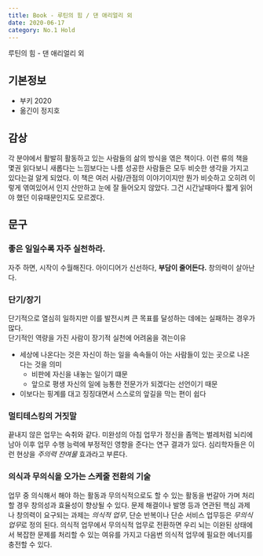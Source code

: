 ```yaml
---
title: Book - 루틴의 힘 / 댄 애리얼리 외
date: 2020-06-17
category: No.1 Hold
---
```


루틴의 힘 - 댄 애리얼리 외

## 기본정보

*   부키 2020
*   옮긴이 정지호

## 감상
각 분야에서 활발히 활동하고 있는 사람들의 삶의 방식을 엮은 책이다. 이런 류의 책을 몇권 읽다보니 새롭다는 느낌보다는 나름 성공한 사람들은 모두 비슷한 생각을 가지고 있다는걸 알게 되었다. 이 책은 여러 사람/관점의 이야기이지만 뭔가 비슷하고 오히려 이렇게 엮여있어서 인지 산만하고 눈에 잘 들어오지 않았다. 그건 시간날때마다 짧게 읽어야 했던 이유때문인지도 모르겠다. 

## 문구
### 좋은 일일수록 자주 실천하라.
자주 하면, 시작이 수월해진다. 아이디어가 신선하다, **부담이 줄어든다.** 창의력이 살아난다.

### 단기/장기
단기적으로 열심히 일하지만 이를 발전시켜 큰 목표를 달성하는 데에는 실패하는 경우가 많다.   
단기적인 역량을 가진 사람이 장기적 실천에 어려움을 겪는이유   
* 세상에 나온다는 것은 자신이 하는 일을 속속들이 아는 사람들이 있는 곳으로 나온다는 것을 의미   
    - 비판에 자신을 내놓는 일이기 떄문
    - 앞으로 평생 자신의 일에 능통한 전문가가 되겠다는 선언이기 때문
* 이보다는 핑계를 대고 징징대면서 스스로의 앞길을 막는 편이 쉽다

### 멀티테스킹의 거짓말
끝내지 않은 업무는 숙취와 같다. 미완성의 아침 업무가 정신을 좀먹는 벌레처럼 뇌리에 남아 이후 업무 수행 능력에 부정적인 영향을 준다는 연구 결과가 있다. 심리학자들은 이런 현상을 *주의력 잔여물* 효과라고 부른다.

### 의식과 무의식을 오가는 스케줄 전환의 기술
업무 중 의식해서 해야 하는 활동과 무의식적으로도 할 수 있는 활동을 번갈아 가며 처리할 경우 창의성과 효율성이 향상될 수 있다. 문제 해결이나 발명 등과 연관된 핵심 과제나 창의력이 요구되는 과제는 *의식적 업무*, 단순 반복이나 단순 서비스 업무등은 *무의식 업무*로 정의 된다. 의식적 업무에서 무의식적 업무로 전환하면 우리 뇌는 이완된 상태에서 복잡한 문제를 처리할 수 있는 여유를 가지고 다음번 의식적 업무에 필요한 에너지를 충전할 수 있다.

<!--
## Image

![Placeholder](https://via.placeholder.com/768x480)


## Header

# Head 1
## Head 2
### Head 3
#### Head 4
##### Head 5
###### Head 6


## Lists

Unordered list

*   I am the first unordered list item
*   I am the second unordered list item
*   I am the third unordered list item


Ordered list

1.  I am the first ordered list item
1.  I am the second ordered list item
1.  I contain an `inline code`


## Code block

```python
def func(x):
    print('hello, world')
    print('this is a really long statements, this is a really long statementsi, this is a really long statements')
```

## Inline code

Ut enim ad minima veniam, `quis` nostrum exercitationem ullam corporis suscipit laboriosam, nisi ut aliquid ex ea commodi consequatur? Quis autem vel eum iure reprehenderit qui in ea voluptate velit esse quam nihil molestiae consequatur, `vel` illum qui dolorem eum `fugiat` quo voluptas nulla pariatur?


## Blockquote

> Sed ut perspiciatis unde omnis iste natus error sit voluptatem accusantium doloremque laudantium, totam rem aperiam, eaque ipsa quae ab illo inventore veritatis et quasi architecto beatae vitae


## Paragraph

Nam eget dui. Etiam rhoncus. Maecenas tempus, tellus eget condimentum rhoncus, sem quam semper libero, sit amet adipiscing sem neque sed ipsum. Nam quam nunc, blandit vel, luctus pulvinar, hendrerit id, lorem. Maecenas nec odio et ante tincidunt tempus. Donec vitae sapien ut libero venenatis faucibus. Nullam quis ante. Etiam sit amet orci eget eros faucibus tincidunt. Duis leo.
-->